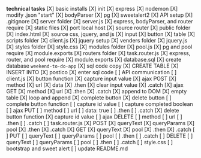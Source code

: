 **technical tasks**
[X] basic installs
    [X] init
    [X] express
    [X] nodemon
        [X] modify .json "start"
    [X] bodyParser
    [X] pg
    [X] sweetalert2
    <!-- [ ] heroku -->
[X] API setup
    [X] .gitignore 
    [X] server folder
        [X] server.js
            [X] express, bodyParser, and router require
            [X] static files
            [X] port local host
            [X] source router
        [X] public folder
            [X] index.html
                [X] source css, jquery, and js
                [X] input
                [X] button
                [X] table
            [X] scripts folder
                [X] client.js
                    [X] jquery setup
            [X] venders folder
                [X] jquery.js
            [X] styles folder
                [X] style.css
            [X] modules folder
                [X] pool.js
                    [X] pg and pool require
                    [X] module.exports
            [X] routers folder
                [X] task.router.js
                    [X] express, router, and pool require
                    [X] module.exports
    [X] database.sql
        [X] create database `weekend-to-do-app`
        [X] sql code copy
            [X] CREATE TABLE
            [X] INSERT INTO
    [X] postico
        [X] enter sql code
[ ] API communication
    [ ] client.js
        [X] button function
            [X] capture input value
        [X] ajax POST
            [X] method
            [X] url
            [X] data
            [X] .then
                [X] clear input value
            [X] .catch
        [X] ajax GET
            [X] method
            [X] url
            [X] .then
            [X] .catch
        [X] append to DOM
            [X] empty table
            [X] loop and append
            [X] complete button
            [X] delete button
        [ ] complete button function
            [ ] capture id value
            [ ] capture completed boolean
        [ ] ajax PUT
            [ ] method
            [ ] url
            [ ] data: true
            [ ] .then
            [ ] .catch
        [X] delete button function
            [X] capture id value
        [ ] ajax DELETE
            [ ] method
            [ ] url
            [ ] .then
            [ ] .catch
    [ ] task.router.js
        [X] POST
            [X] queryText
            [X] queryParams
            [X] pool
                [X] .then
                [X] .catch
        [X] GET
            [X] queryText
            [X] pool
                [X] .then
                [X] .catch
        [ ] PUT
            [ ] queryText
            [ ] queryParams
            [ ] pool
                [ ] .then
                [ ] .catch
        [ ] DELETE
            [ ] queryText
            [ ] queryParams
            [ ] pool
                [ ] .then
                [ ] .catch
    [ ] style.css
        [ ] bootstrap and sweet alert
    [ ] update README.md
